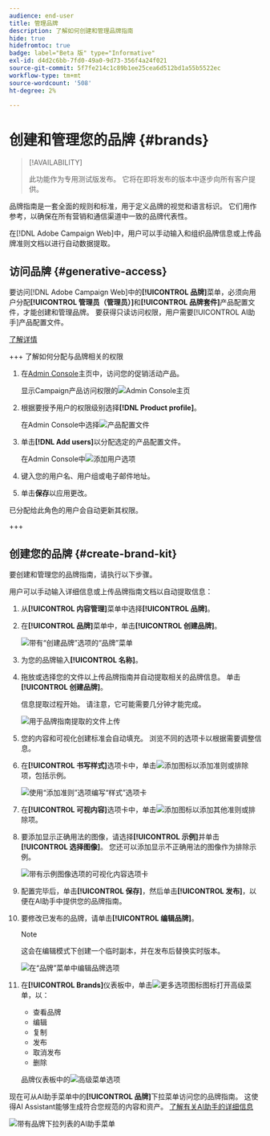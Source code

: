 ```yaml
---
audience: end-user
title: 管理品牌
description: 了解如何创建和管理品牌指南
hide: true
hidefromtoc: true
badge: label="Beta 版" type="Informative"
exl-id: d4d2c6bb-7fd0-49a0-9d73-356f4a24f021
source-git-commit: 5f7fe214c1c89b1ee25cea6d512bd1a55b5522ec
workflow-type: tm+mt
source-wordcount: '508'
ht-degree: 2%

---
```


# 创建和管理您的品牌 {#brands}

>[!AVAILABILITY]
>
>此功能作为专用测试版发布。 它将在即将发布的版本中逐步向所有客户提供。

品牌指南是一套全面的规则和标准，用于定义品牌的视觉和语言标识。 它们用作参考，以确保在所有营销和通信渠道中一致的品牌代表性。

在[!DNL Adobe Campaign Web]中，用户可以手动输入和组织品牌信息或上传品牌准则文档以进行自动数据提取。

## 访问品牌 {#generative-access}

要访问[!DNL Adobe Campaign Web]中的&#x200B;**[!UICONTROL 品牌]**&#x200B;菜单，必须向用户分配&#x200B;**[!UICONTROL 管理员（管理员）]**&#x200B;和&#x200B;**[!UICONTROL 品牌套件]**&#x200B;产品配置文件，才能创建和管理品牌。 要获得只读访问权限，用户需要[!UICONTROL AI助手]产品配置文件。

[了解详情](https://experienceleague.adobe.com/zh-hans/docs/campaign/campaign-v8/admin/permissions/manage-permissions)

+++ 了解如何分配与品牌相关的权限

1. 在[Admin Console](https://adminconsole.adobe.com/enterprise)主页中，访问您的促销活动产品。

   显示Campaign产品访问权限的![Admin Console主页](assets/brands_admin_1.png)

1. 根据要授予用户的权限级别选择&#x200B;**[!DNL Product profile]**。

   在Admin Console中选择![产品配置文件](assets/brands_admin_2.png)

1. 单击&#x200B;**[!DNL Add users]**&#x200B;以分配选定的产品配置文件。

   在Admin Console中![添加用户选项](assets/brands_admin_3.png)

1. 键入您的用户名、用户组或电子邮件地址。

1. 单击&#x200B;**保存**&#x200B;以应用更改。

已分配给此角色的用户会自动更新其权限。

+++

## 创建您的品牌 {#create-brand-kit}

要创建和管理您的品牌指南，请执行以下步骤。

用户可以手动输入详细信息或上传品牌指南文档以自动提取信息：

1. 从&#x200B;**[!UICONTROL 内容管理]**&#x200B;菜单中选择&#x200B;**[!UICONTROL 品牌]**。

1. 在&#x200B;**[!UICONTROL 品牌]**&#x200B;菜单中，单击&#x200B;**[!UICONTROL 创建品牌]**。

   ![带有“创建品牌”选项的“品牌”菜单](assets/brands_1.png)

1. 为您的品牌输入&#x200B;**[!UICONTROL 名称]**。

1. 拖放或选择您的文件以上传品牌指南并自动提取相关的品牌信息。 单击&#x200B;**[!UICONTROL 创建品牌]**。

   信息提取过程开始。 请注意，它可能需要几分钟才能完成。

   ![用于品牌指南提取的文件上传](assets/brands_7.png)

1. 您的内容和可视化创建标准会自动填充。 浏览不同的选项卡以根据需要调整信息。

1. 在&#x200B;**[!UICONTROL 书写样式]**&#x200B;选项卡中，单击![添加图标](assets/do-not-localize/Smock_Add_18_N.svg)以添加准则或排除项，包括示例。

   ![使用“添加准则”选项编写“样式”选项卡](assets/brands_2.png)

1. 在&#x200B;**[!UICONTROL 可视内容]**&#x200B;选项卡中，单击![添加图标](assets/do-not-localize/Smock_Add_18_N.svg)以添加其他准则或排除项。

1. 要添加显示正确用法的图像，请选择&#x200B;**[!UICONTROL 示例]**&#x200B;并单击&#x200B;**[!UICONTROL 选择图像]**。 您还可以添加显示不正确用法的图像作为排除示例。

   ![带有示例图像选项的可视化内容选项卡](assets/brands_3.png)

1. 配置完毕后，单击&#x200B;**[!UICONTROL 保存]**，然后单击&#x200B;**[!UICONTROL 发布]**，以便在AI助手中提供您的品牌指南。

1. 要修改已发布的品牌，请单击&#x200B;**[!UICONTROL 编辑品牌]**。

   >[!NOTE]
   >
   >这会在编辑模式下创建一个临时副本，并在发布后替换实时版本。

   ![在“品牌”菜单中编辑品牌选项](assets/brands_4.png)

1. 在&#x200B;**[!UICONTROL Brands]**&#x200B;仪表板中，单击![更多选项图标](assets/do-not-localize/Smock_More_18_N.svg)图标打开高级菜单，以：

   * 查看品牌
   * 编辑
   * 复制
   * 发布
   * 取消发布
   * 删除

   品牌仪表板中的![高级菜单选项](assets/brands_5.png)

现在可从AI助手菜单中的&#x200B;**[!UICONTROL 品牌]**&#x200B;下拉菜单访问您的品牌指南。 这使得AI Assistant能够生成符合您规范的内容和资产。 [了解有关AI助手的详细信息](../email/generative-gs.md)

![带有品牌下拉列表的AI助手菜单](assets/brands_6.png)